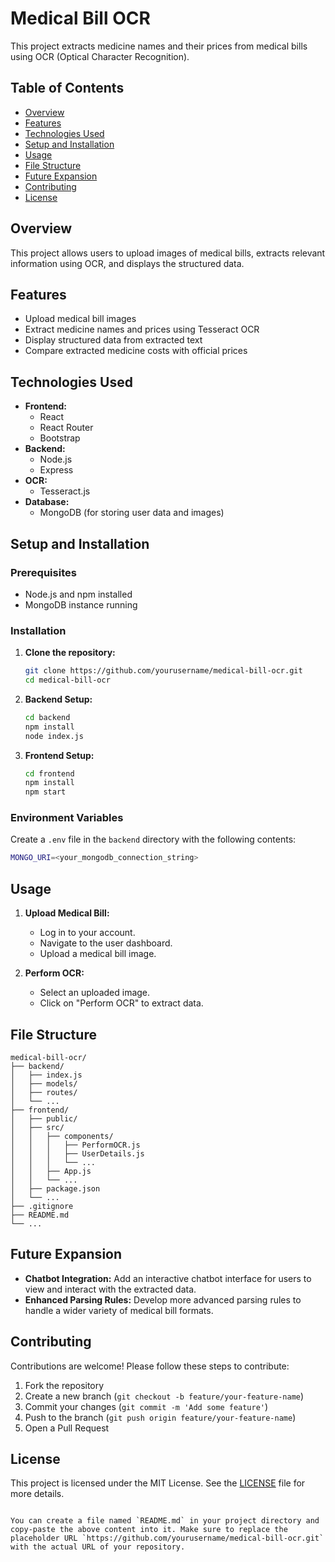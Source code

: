 # Medical Bill OCR

This project extracts medicine names and their prices from medical bills using OCR (Optical Character Recognition).

## Table of Contents
- [Overview](#overview)
- [Features](#features)
- [Technologies Used](#technologies-used)
- [Setup and Installation](#setup-and-installation)
- [Usage](#usage)
- [File Structure](#file-structure)
- [Future Expansion](#future-expansion)
- [Contributing](#contributing)
- [License](#license)

## Overview

This project allows users to upload images of medical bills, extracts relevant information using OCR, and displays the structured data.

## Features

- Upload medical bill images
- Extract medicine names and prices using Tesseract OCR
- Display structured data from extracted text
- Compare extracted medicine costs with official prices

## Technologies Used

- **Frontend:**
  - React
  - React Router
  - Bootstrap
- **Backend:**
  - Node.js
  - Express
- **OCR:**
  - Tesseract.js
- **Database:**
  - MongoDB (for storing user data and images)

## Setup and Installation

### Prerequisites

- Node.js and npm installed
- MongoDB instance running

### Installation

1. **Clone the repository:**
   ```sh
   git clone https://github.com/yourusername/medical-bill-ocr.git
   cd medical-bill-ocr


2. **Backend Setup:**
   ```sh
   cd backend
   npm install
   node index.js
   ```

3. **Frontend Setup:**
   ```sh
   cd frontend
   npm install
   npm start
   ```

### Environment Variables

Create a `.env` file in the `backend` directory with the following contents:
```sh
MONGO_URI=<your_mongodb_connection_string>
```

## Usage

1. **Upload Medical Bill:**
   - Log in to your account.
   - Navigate to the user dashboard.
   - Upload a medical bill image.

2. **Perform OCR:**
   - Select an uploaded image.
   - Click on "Perform OCR" to extract data.

## File Structure

```
medical-bill-ocr/
├── backend/
│   ├── index.js
│   ├── models/
│   ├── routes/
│   └── ...
├── frontend/
│   ├── public/
│   ├── src/
│   │   ├── components/
│   │   │   ├── PerformOCR.js
│   │   │   ├── UserDetails.js
│   │   │   └── ...
│   │   ├── App.js
│   │   └── ...
│   ├── package.json
│   └── ...
├── .gitignore
├── README.md
└── ...
```

## Future Expansion

- **Chatbot Integration:** Add an interactive chatbot interface for users to view and interact with the extracted data.
- **Enhanced Parsing Rules:** Develop more advanced parsing rules to handle a wider variety of medical bill formats.

## Contributing

Contributions are welcome! Please follow these steps to contribute:

1. Fork the repository
2. Create a new branch (`git checkout -b feature/your-feature-name`)
3. Commit your changes (`git commit -m 'Add some feature'`)
4. Push to the branch (`git push origin feature/your-feature-name`)
5. Open a Pull Request

## License

This project is licensed under the MIT License. See the [LICENSE](LICENSE) file for more details.
```

You can create a file named `README.md` in your project directory and copy-paste the above content into it. Make sure to replace the placeholder URL `https://github.com/yourusername/medical-bill-ocr.git` with the actual URL of your repository.
